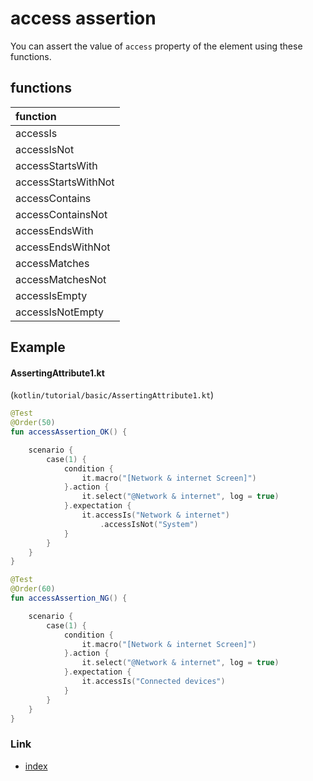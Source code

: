 # access assertion

You can assert the value of `access` property of the element using these functions.

## functions

| function            |
|:--------------------|
| accessIs            |
| accessIsNot         |
| accessStartsWith    |
| accessStartsWithNot |
| accessContains      |
| accessContainsNot   |
| accessEndsWith      |
| accessEndsWithNot   |
| accessMatches       |
| accessMatchesNot    |
| accessIsEmpty       |
| accessIsNotEmpty    |

## Example

#### AssertingAttribute1.kt

(`kotlin/tutorial/basic/AssertingAttribute1.kt`)

```kotlin
@Test
@Order(50)
fun accessAssertion_OK() {

    scenario {
        case(1) {
            condition {
                it.macro("[Network & internet Screen]")
            }.action {
                it.select("@Network & internet", log = true)
            }.expectation {
                it.accessIs("Network & internet")
                    .accessIsNot("System")
            }
        }
    }
}

@Test
@Order(60)
fun accessAssertion_NG() {

    scenario {
        case(1) {
            condition {
                it.macro("[Network & internet Screen]")
            }.action {
                it.select("@Network & internet", log = true)
            }.expectation {
                it.accessIs("Connected devices")
            }
        }
    }
}
```

### Link

- [index](../../../index.md)
